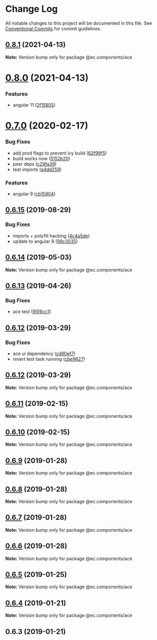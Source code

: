 # Change Log

All notable changes to this project will be documented in this file.
See [Conventional Commits](https://conventionalcommits.org) for commit guidelines.

## [0.8.1](https://github.com/entrecode/ec.components/compare/@ec.components/ace@0.8.0...@ec.components/ace@0.8.1) (2021-04-13)

**Note:** Version bump only for package @ec.components/ace





# [0.8.0](https://github.com/entrecode/ec.components/compare/@ec.components/ace@0.7.0...@ec.components/ace@0.8.0) (2021-04-13)


### Features

* angular 11 ([2f15805](https://github.com/entrecode/ec.components/commit/2f15805fd5db17fb1fcfb50b8e68b80682a6909d))





# [0.7.0](https://github.com/entrecode/ec.components/compare/@ec.components/ace@0.6.15...@ec.components/ace@0.7.0) (2020-02-17)


### Bug Fixes

* add prod flags to prevent ivy build ([62f99f5](https://github.com/entrecode/ec.components/commit/62f99f5))
* build works now ([5152b20](https://github.com/entrecode/ec.components/commit/5152b20))
* peer deps ([c29fa39](https://github.com/entrecode/ec.components/commit/c29fa39))
* test imports ([a4dd259](https://github.com/entrecode/ec.components/commit/a4dd259))


### Features

* angular 9 ([cb15804](https://github.com/entrecode/ec.components/commit/cb15804))





## [0.6.15](https://github.com/entrecode/ec.components/compare/@ec.components/ace@0.6.14...@ec.components/ace@0.6.15) (2019-08-29)


### Bug Fixes

* imports + polyfill hacking ([4c4a5de](https://github.com/entrecode/ec.components/commit/4c4a5de))
* update to angular 8 ([99c3035](https://github.com/entrecode/ec.components/commit/99c3035))





## [0.6.14](https://github.com/entrecode/ec.components/compare/@ec.components/ace@0.6.13...@ec.components/ace@0.6.14) (2019-05-03)

**Note:** Version bump only for package @ec.components/ace





## [0.6.13](https://github.com/entrecode/ec.components/compare/@ec.components/ace@0.6.12...@ec.components/ace@0.6.13) (2019-04-26)


### Bug Fixes

* ace test ([95f8cc1](https://github.com/entrecode/ec.components/commit/95f8cc1))





## [0.6.12](https://github.com/entrecode/ec.components/compare/@ec.components/ace@0.6.11...@ec.components/ace@0.6.12) (2019-03-29)


### Bug Fixes

* ace ui dependency ([cd90ef7](https://github.com/entrecode/ec.components/commit/cd90ef7))
* revert test task running ([cbe9627](https://github.com/entrecode/ec.components/commit/cbe9627))





## [0.6.12](https://github.com/entrecode/ec.components/compare/@ec.components/ace@0.6.11...@ec.components/ace@0.6.12) (2019-03-29)

**Note:** Version bump only for package @ec.components/ace





## [0.6.11](https://github.com/entrecode/ec.components/compare/@ec.components/ace@0.6.10...@ec.components/ace@0.6.11) (2019-02-15)

**Note:** Version bump only for package @ec.components/ace





## [0.6.10](https://github.com/entrecode/ec.components/compare/@ec.components/ace@0.6.9...@ec.components/ace@0.6.10) (2019-02-15)

**Note:** Version bump only for package @ec.components/ace





## [0.6.9](https://github.com/entrecode/ec.components/compare/@ec.components/ace@0.6.8...@ec.components/ace@0.6.9) (2019-01-28)

**Note:** Version bump only for package @ec.components/ace





## [0.6.8](https://github.com/entrecode/ec.components/compare/@ec.components/ace@0.6.7...@ec.components/ace@0.6.8) (2019-01-28)

**Note:** Version bump only for package @ec.components/ace





## [0.6.7](https://github.com/entrecode/ec.components/compare/@ec.components/ace@0.6.6...@ec.components/ace@0.6.7) (2019-01-28)

**Note:** Version bump only for package @ec.components/ace





## [0.6.6](https://github.com/entrecode/ec.components/compare/@ec.components/ace@0.6.5...@ec.components/ace@0.6.6) (2019-01-28)

**Note:** Version bump only for package @ec.components/ace





## [0.6.5](https://github.com/entrecode/ec.components/compare/@ec.components/ace@0.6.4...@ec.components/ace@0.6.5) (2019-01-25)

**Note:** Version bump only for package @ec.components/ace





## [0.6.4](https://github.com/entrecode/ec.components/compare/@ec.components/ace@0.6.3...@ec.components/ace@0.6.4) (2019-01-21)

**Note:** Version bump only for package @ec.components/ace





## 0.6.3 (2019-01-21)
